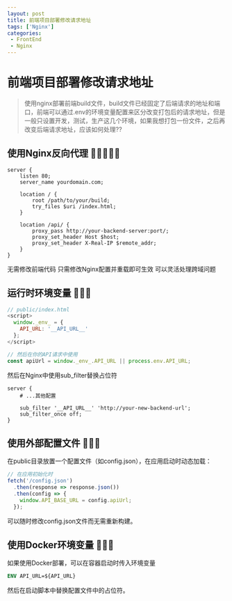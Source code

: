 ```yaml
---
layout: post
title: 前端项目部署修改请求地址
tags: ['Nginx']
categories:
 - FrontEnd
 - Nginx
---
```


# 前端项目部署修改请求地址
> 使用nginx部署前端build文件，build文件已经固定了后端请求的地址和端口，前端可以通过.env的环境变量配置来区分改变打包后的请求地址，但是一般只设置开发，测试，生产这几个环境，如果我想打包一份文件，之后再改变后端请求地址，应该如何处理??

## 使用Nginx反向代理 🧡🧡🧡🧡🧡
```nginx
server {
    listen 80;
    server_name yourdomain.com;

    location / {
        root /path/to/your/build;
        try_files $uri /index.html;
    }

    location /api/ {
        proxy_pass http://your-backend-server:port/;
        proxy_set_header Host $host;
        proxy_set_header X-Real-IP $remote_addr;
    }
}
```

无需修改前端代码
只需修改Nginx配置并重载即可生效
可以灵活处理跨域问题

## 运行时环境变量 🧡🧡🧡
```js
// public/index.html
<script>
  window._env_ = {
    API_URL: '__API_URL__'
  };
</script>

// 然后在你的API请求中使用
const apiUrl = window._env_.API_URL || process.env.API_URL;
```
然后在Nginx中使用sub_filter替换占位符

```nginx
server {
    # ...其他配置
    
    sub_filter '__API_URL__' 'http://your-new-backend-url';
    sub_filter_once off;
}
```

## 使用外部配置文件 🧡🧡🧡
在public目录放置一个配置文件（如config.json），在应用启动时动态加载：
```js
// 在应用初始化时
fetch('/config.json')
  .then(response => response.json())
  .then(config => {
    window.API_BASE_URL = config.apiUrl;
  });
```
可以随时修改config.json文件而无需重新构建。

## 使用Docker环境变量 🧡🧡🧡
如果使用Docker部署，可以在容器启动时传入环境变量
```dockerfile
ENV API_URL=${API_URL}
```
然后在启动脚本中替换配置文件中的占位符。